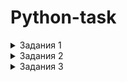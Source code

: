 # Python-task



<details>
  <summary>Задания 1</summary>

На языке Python реализовать алгоритм (функцию) определения четности целого числа, который будет аналогичен нижеприведенному по функциональности, но отличен по своей сути. Объяснить плюсы и минусы обеих реализаций.


    def isEven(value):return value%2==0 
    

Отвечать:[ссылка]()

    def is_even(number): return number & 1    

Давайте обратимся к результирующему коду на ассемблере для обеих функций, для начала используем GCC 9.3 на сайте godbolt:
        
        def isEven():

        1     0 LOAD_CONST               0 (<code object isEven at 0x564ab172e8f0, file "example.py", line 1>)
              2 LOAD_CONST               1 ('isEven')
              4 MAKE_FUNCTION            0
              6 STORE_NAME               0 (isEven)
              8 LOAD_CONST               2 (None)
             10 RETURN_VALUE

          Disassembly of <code object isEven at 0x564ab172e8f0, file "example.py", line 1>:
        1     0 LOAD_FAST                0 (value)
              2 LOAD_CONST               1 (2)
              4 BINARY_MODULO
              6 LOAD_CONST               2 (0)
              8 COMPARE_OP               2 (==)
             10 RETURN_VALUE
        
        def is_even():

        1     0 LOAD_CONST               0 (<code object is_even at 0x55ad0475f240, file "example.py", line 1>)
              2 LOAD_CONST               1 ('is_even')
              4 MAKE_FUNCTION            0
              6 STORE_NAME               0 (is_even)
              8 LOAD_CONST               2 (None)
             10 RETURN_VALUE
          Disassembly of <code object is_even at 0x55ad0475f240, file "example.py", line 1>:
        1     0 LOAD_FAST                0 (number)
              2 LOAD_CONST               1 (1)
              4 BINARY_AND
              6 RETURN_VALUE
И вот здесь уже есть разница.Функция is_even() работает быстрее, чем функция isEven().   
        
        
        



</details>


<details>
  <summary>Задания 2</summary>

На языках Python(2.7)  написать минимум по 2 класса реализовывающих циклический буфер FIFO.

Объяснить плюсы и минусы каждой реализации.

##Отвечать:

###Первая реализация:

    class RingBuffer:
    def __init__(self,size_max):
        self.max = size_max
        self.data = []

    class __Full:
        def append(self, x):
            self.data[self.cur] = x
            self.cur = (self.cur+1) % self.max
        def get(self):
            return self.data[self.cur:]+self.data[:self.cur]

    def append(self,x):
        self.data.append(x)
        if len(self.data) == self.max:
            self.cur = 0
            self.__class__ = self.__Full

    def get(self):
        return self.data
###Вторая реализация:
    
    class CircularBuffer(object):
    def __init__(self, size):
        self.index= 0
        self.size= size
        self._data = []

    def record(self, value):
        if len(self._data) == self.size:
            self._data[self.index]= value
        else:
            self._data.append(value)
        self.index= (self.index + 1) % self.size

    def __getitem__(self, key):
        return(self._data[key])

    def __repr__(self):
        return self._data.__repr__() + ' (' + str(len(self._data))+' items)'

    def get_all(self):
        return(self._data)


</details>

<details>
  <summary>Задания 3</summary>

На языке Python реализовать функцию, которая быстрее всего (по процессорным тикам) отсортирует данный ей массив чисел. Массив может быть любого размера со случайным порядком чисел (в том числе и отсортированным). Объяснить почему вы считаете, что функция соответствует заданным критериям.

##Отвечать:

    def qsort(array):
            if len(array) < 2:
                return array
            else:
                pivot = array.pop(randrange(len(array)))
                small = [i for i in array if i <= pivot]
                big = [i for i in array if i > pivot]
                return qsort(small) + [pivot] + qsort(big)

    
        
[ссылка]()

</details>

